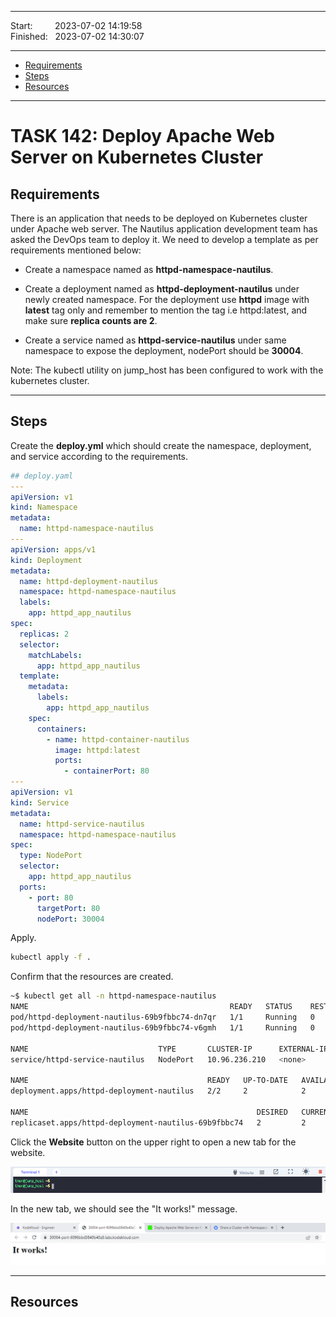 
------------------------------

Start: &nbsp;&nbsp;&nbsp;&nbsp;&nbsp;&nbsp;&nbsp;&nbsp;2023-07-02 14:19:58     
Finished: &nbsp;&nbsp;2023-07-02 14:30:07   

------------------------------

- [Requirements](#requirements)
- [Steps](#steps)
- [Resources](#resources)

------------------------------

# TASK 142: Deploy Apache Web Server on Kubernetes Cluster

## Requirements

There is an application that needs to be deployed on Kubernetes cluster under Apache web server. The Nautilus application development team has asked the DevOps team to deploy it. We need to develop a template as per requirements mentioned below:

- Create a namespace named as **httpd-namespace-nautilus**.

- Create a deployment named as **httpd-deployment-nautilus** under newly created namespace. For the deployment use **httpd** image with **latest** tag only and remember to mention the tag i.e httpd:latest, and make sure **replica counts are 2**.

- Create a service named as **httpd-service-nautilus** under same namespace to expose the deployment, nodePort should be **30004**.

Note: The kubectl utility on jump_host has been configured to work with the kubernetes cluster.

------------------------------

## Steps

Create the **deploy.yml** which should create the namespace, deployment, and service according to the requirements. 

```yaml
## deploy.yaml
---
apiVersion: v1
kind: Namespace
metadata:
  name: httpd-namespace-nautilus
---
apiVersion: apps/v1
kind: Deployment
metadata:
  name: httpd-deployment-nautilus
  namespace: httpd-namespace-nautilus
  labels:
    app: httpd_app_nautilus
spec:
  replicas: 2
  selector:
    matchLabels:
      app: httpd_app_nautilus
  template:
    metadata:
      labels:
        app: httpd_app_nautilus
    spec:
      containers:
        - name: httpd-container-nautilus
          image: httpd:latest
          ports:
            - containerPort: 80
---
apiVersion: v1
kind: Service
metadata:
  name: httpd-service-nautilus
  namespace: httpd-namespace-nautilus
spec:
  type: NodePort
  selector:
    app: httpd_app_nautilus
  ports:
    - port: 80
      targetPort: 80
      nodePort: 30004            
```

Apply. 

```bash
kubectl apply -f .
```

Confirm that the resources are created.

```bash
~$ kubectl get all -n httpd-namespace-nautilus
NAME                                             READY   STATUS    RESTARTS   AGE
pod/httpd-deployment-nautilus-69b9fbbc74-dn7qr   1/1     Running   0          29s
pod/httpd-deployment-nautilus-69b9fbbc74-v6gmh   1/1     Running   0          29s

NAME                             TYPE       CLUSTER-IP      EXTERNAL-IP   PORT(S)        AGE
service/httpd-service-nautilus   NodePort   10.96.236.210   <none>        80:30004/TCP   29s

NAME                                        READY   UP-TO-DATE   AVAILABLE   AGE
deployment.apps/httpd-deployment-nautilus   2/2     2            2           30s

NAME                                                   DESIRED   CURRENT   READY   AGE
replicaset.apps/httpd-deployment-nautilus-69b9fbbc74   2         2         2       30s
```

Click the **Website** button on the upper right to open a new tab for the website.

![](../Images/task142_websitebutton.png)

In the new tab, we should see the "It works!" message.

![](../Images/task142_itworks.png)



------------------------------

## Resources